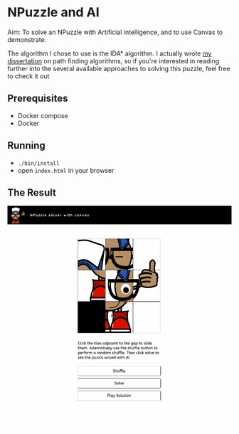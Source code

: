 # NPuzzle and AI
Aim: To solve an NPuzzle with Artificial intelligence, and to use Canvas to demonstrate.

The algorithm I chose to use is the IDA* algorithm. I actually wrote [my dissertation](./src/assets/other/dissertation.pdf) on path finding algorithms, so if you're interested in reading further into the several available approaches to solving this puzzle, feel free to check it out

## Prerequisites
- Docker compose
- Docker

## Running
- `./bin/install`
- open `index.html` in your browser

## The Result

![npuzzle gif](./src/assets/img/npuzzle.gif)
